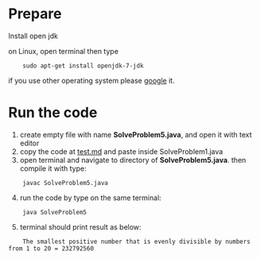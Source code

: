# Prepare
Install open jdk

on Linux, open terminal then type
```
    sudo apt-get install openjdk-7-jdk
```
if you use other operating system please [google](https://google.com) it.

# Run the code
1. create empty file with name **SolveProblem5.java**, and open it with text editor
2. copy the code at [test.md](./test.md) and paste inside SolveProblem1.java
3. open terminal and navigate to directory of **SolveProblem5.java**. then compile it with type:
```
    javac SolveProblem5.java
```
4. run the code by type on the same terminal:
```
    java SolveProblem5
```
5. terminal should print result as below:
```
    The smallest positive number that is evenly divisible by numbers from 1 to 20 = 232792560
```
